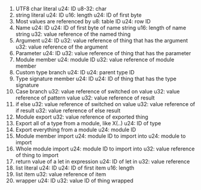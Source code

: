 1. UTF8 char literal
    u24: ID
    u8-32: char
2. string literal
    u24: ID
    u16: length
    u24: ID of first byte
3. Most values are referenced by
    u8: table ID
    u24: row ID
4. Name
    u24: ID
    u24: ID of first byte of name string
    u16: length of name string
    u32: value reference of the named thing
5. Argument
    u24: ID
    u32: value reference of thing that has the argument
    u32: value reference of the argument
6. Parameter
    u24: ID
    u32: value reference of thing that has the parameter
7. Module member
    u24: module ID
    u32: value reference of module member
8. Custom type branch
    u24: ID
    u24: parent type ID
9. Type signature member
    u24: ID
    u24: ID of thing that has the type signature
10. Case branch
    u32: value reference of switched on value
    u32: value reference of pattern value
    u32: value reference of result
11. if else
    u32: value reference of switched on value
    u32: value reference of if result
    u32: value reference of else result
12. Module export
    u32: value reference of exported thing
13. Export all of a type from a module, like X(..)
    u24: ID of type
14. Export everything from a module
    u24: module ID
15. Module member import
    u24: module ID to import into
    u24: module to import
15. Whole module import
    u24: module ID to import into
    u32: value reference of thing to import
16. return value of a let in expression
    u24: ID of let in
    u32: value reference
17. list literal
    u24: ID
    u24: ID of first item
    u16: length
18. list item
    u32: value reference of item
19. wrapper
    u24: ID
    u32: value ID of thing wrapped
